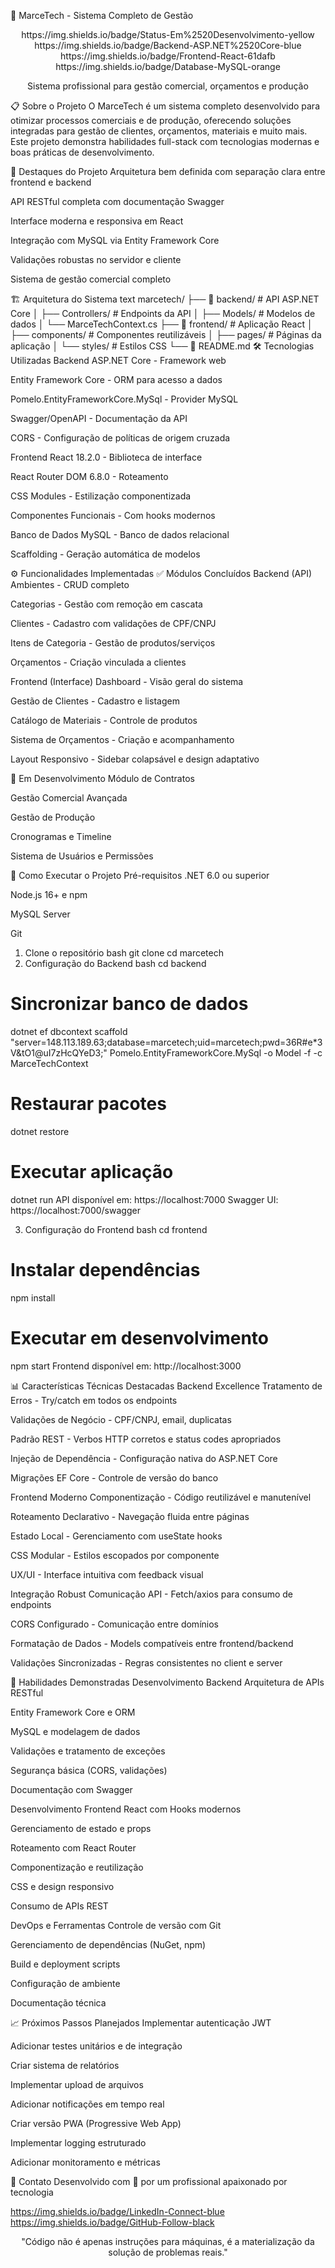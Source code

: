 🚀 MarceTech - Sistema Completo de Gestão
<div align="center">
https://img.shields.io/badge/Status-Em%2520Desenvolvimento-yellow
https://img.shields.io/badge/Backend-ASP.NET%2520Core-blue
https://img.shields.io/badge/Frontend-React-61dafb
https://img.shields.io/badge/Database-MySQL-orange

Sistema profissional para gestão comercial, orçamentos e produção

</div>
📋 Sobre o Projeto
O MarceTech é um sistema completo desenvolvido para otimizar processos comerciais e de produção, oferecendo soluções integradas para gestão de clientes, orçamentos, materiais e muito mais. Este projeto demonstra habilidades full-stack com tecnologias modernas e boas práticas de desenvolvimento.

🎯 Destaques do Projeto
Arquitetura bem definida com separação clara entre frontend e backend

API RESTful completa com documentação Swagger

Interface moderna e responsiva em React

Integração com MySQL via Entity Framework Core

Validações robustas no servidor e cliente

Sistema de gestão comercial completo

🏗️ Arquitetura do Sistema
text
marcetech/
├── 📁 backend/          # API ASP.NET Core
│   ├── Controllers/     # Endpoints da API
│   ├── Models/          # Modelos de dados
│   └── MarceTechContext.cs
├── 📁 frontend/         # Aplicação React
│   ├── components/      # Componentes reutilizáveis
│   ├── pages/           # Páginas da aplicação
│   └── styles/          # Estilos CSS
└── 📄 README.md
🛠️ Tecnologias Utilizadas
Backend
ASP.NET Core - Framework web

Entity Framework Core - ORM para acesso a dados

Pomelo.EntityFrameworkCore.MySql - Provider MySQL

Swagger/OpenAPI - Documentação da API

CORS - Configuração de políticas de origem cruzada

Frontend
React 18.2.0 - Biblioteca de interface

React Router DOM 6.8.0 - Roteamento

CSS Modules - Estilização componentizada

Componentes Funcionais - Com hooks modernos

Banco de Dados
MySQL - Banco de dados relacional

Scaffolding - Geração automática de modelos

⚙️ Funcionalidades Implementadas
✅ Módulos Concluídos
Backend (API)
Ambientes - CRUD completo

Categorias - Gestão com remoção em cascata

Clientes - Cadastro com validações de CPF/CNPJ

Itens de Categoria - Gestão de produtos/serviços

Orçamentos - Criação vinculada a clientes

Frontend (Interface)
Dashboard - Visão geral do sistema

Gestão de Clientes - Cadastro e listagem

Catálogo de Materiais - Controle de produtos

Sistema de Orçamentos - Criação e acompanhamento

Layout Responsivo - Sidebar colapsável e design adaptativo

🔄 Em Desenvolvimento
Módulo de Contratos

Gestão Comercial Avançada

Gestão de Produção

Cronogramas e Timeline

Sistema de Usuários e Permissões

🚀 Como Executar o Projeto
Pré-requisitos
.NET 6.0 ou superior

Node.js 16+ e npm

MySQL Server

Git

1. Clone o repositório
bash
git clone <url-do-repositorio>
cd marcetech
2. Configuração do Backend
bash
cd backend

# Sincronizar banco de dados
dotnet ef dbcontext scaffold "server=148.113.189.63;database=marcetech;uid=marcetech;pwd=36R#e*3V&tO1@uI7zHcQYeD3;" Pomelo.EntityFrameworkCore.MySql -o Model -f -c MarceTechContext

# Restaurar pacotes
dotnet restore

# Executar aplicação
dotnet run
API disponível em: https://localhost:7000
Swagger UI: https://localhost:7000/swagger

3. Configuração do Frontend
bash
cd frontend

# Instalar dependências
npm install

# Executar em desenvolvimento
npm start
Frontend disponível em: http://localhost:3000

📊 Características Técnicas Destacadas
Backend Excellence
Tratamento de Erros - Try/catch em todos os endpoints

Validações de Negócio - CPF/CNPJ, email, duplicatas

Padrão REST - Verbos HTTP corretos e status codes apropriados

Injeção de Dependência - Configuração nativa do ASP.NET Core

Migrações EF Core - Controle de versão do banco

Frontend Moderno
Componentização - Código reutilizável e manutenível

Roteamento Declarativo - Navegação fluida entre páginas

Estado Local - Gerenciamento com useState hooks

CSS Modular - Estilos escopados por componente

UX/UI - Interface intuitiva com feedback visual

Integração Robust
Comunicação API - Fetch/axios para consumo de endpoints

CORS Configurado - Comunicação entre domínios

Formatação de Dados - Models compatíveis entre frontend/backend

Validações Sincronizadas - Regras consistentes no client e server

🎯 Habilidades Demonstradas
Desenvolvimento Backend
Arquitetura de APIs RESTful

Entity Framework Core e ORM

MySQL e modelagem de dados

Validações e tratamento de exceções

Segurança básica (CORS, validações)

Documentação com Swagger

Desenvolvimento Frontend
React com Hooks modernos

Gerenciamento de estado e props

Roteamento com React Router

Componentização e reutilização

CSS e design responsivo

Consumo de APIs REST

DevOps e Ferramentas
Controle de versão com Git

Gerenciamento de dependências (NuGet, npm)

Build e deployment scripts

Configuração de ambiente

Documentação técnica

📈 Próximos Passos Planejados
Implementar autenticação JWT

Adicionar testes unitários e de integração

Criar sistema de relatórios

Implementar upload de arquivos

Adicionar notificações em tempo real

Criar versão PWA (Progressive Web App)

Implementar logging estruturado

Adicionar monitoramento e métricas

🤝 Contato
Desenvolvido com 💙 por um profissional apaixonado por tecnologia

https://img.shields.io/badge/LinkedIn-Connect-blue
https://img.shields.io/badge/GitHub-Follow-black

<div align="center">
"Código não é apenas instruções para máquinas, é a materialização da solução de problemas reais."

</div>